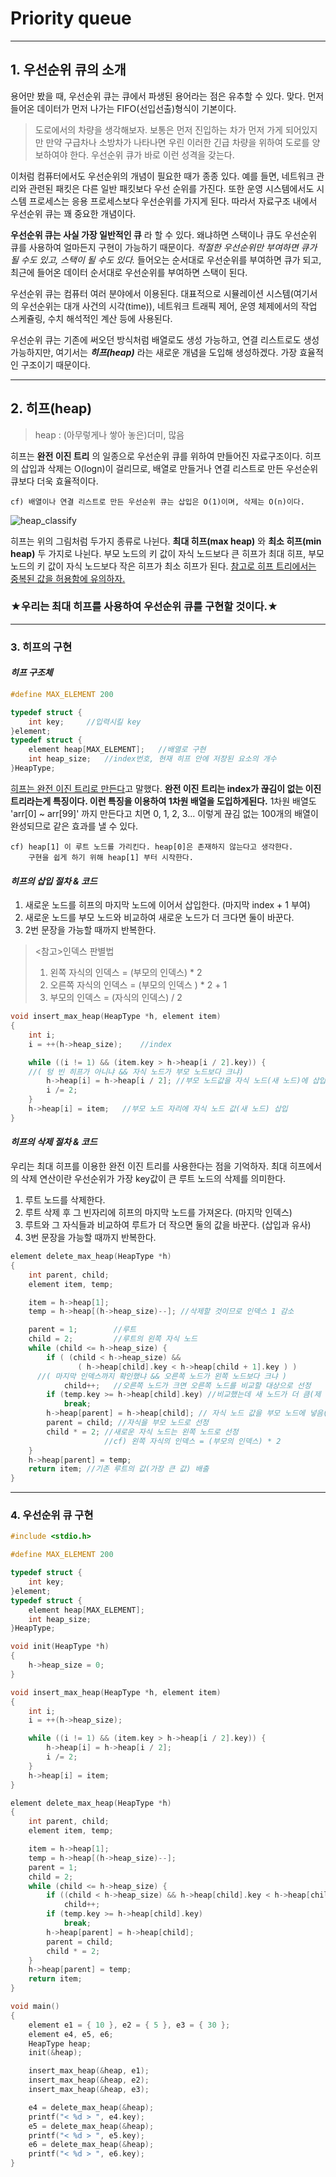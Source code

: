 # Priority queue
- - -
## 1. 우선순위 큐의 소개
용어만 봤을 때, 우선순위 큐는 큐에서 파생된 용어라는 점은 유추할 수 있다. 맞다. 먼저 들어온 데이터가 먼저 나가는 FIFO(선입선출)형식이 기본이다.

>도로에서의 차량을 생각해보자. 보통은 먼저 진입하는 차가 먼저 가게 되어있지만 만약 구급차나 소방차가 나타나면 우린 이러한 긴급 차량을 위하여 도로를 양보하여야 한다. 우선순위 큐가 바로 이런 성격을 갖는다.

이처럼 컴퓨터에서도 우선순위의 개념이 필요한 때가 종종 있다. 예를 들면, 네트워크 관리와 관련된 패킷은 다른 일반 패킷보다 우선 순위를 가진다. 또한 운영 시스템에서도 시스템 프로세스는 응용 프로세스보다 우선순위를 가지게 된다. 따라서 자료구조 내에서 우선순위 큐는 꽤 중요한 개념이다.

__우선순위 큐는 사실 가장 일반적인 큐__ 라 할 수 있다. 왜냐하면 스택이나 큐도 우선순위 큐를 사용하여 얼마든지 구현이 가능하기 때문이다. _적절한 우선순위만 부여하면 큐가 될 수도 있고, 스택이 될 수도 있다._ 들어오는 순서대로 우선순위를 부여하면 큐가 되고, 최근에 들어온 데이터 순서대로 우선순위를 부여하면 스택이 된다.

우선순위 큐는 컴퓨터 여러 분야에서 이용된다. 대표적으로 시뮬레이션 시스템(여기서의 우선순위는 대개 사건의 시각(time)), 네트워크 트래픽 제어, 운영 체제에서의 작업 스케쥴링, 수치 해석적인 계산 등에 사용된다.

우선순위 큐는 기존에 써오던 방식처럼 배열로도 생성 가능하고, 연결 리스트로도 생성 가능하지만, 여기서는 ***히프(heap)*** 라는 새로운 개념을 도입해 생성하겠다. 가장 효율적인 구조이기 때문이다.
- - -
## 2. 히프(heap)

> heap : (아무렇게나 쌓아 놓은)더미, 많음

히프는 __완전 이진 트리__ 의 일종으로 우선순위 큐를 위하여 만들어진 자료구조이다. 히프의 삽입과 삭제는 O(logn)이 걸리므로, 배열로 만들거나 연결 리스트로 만든 우선순위 큐보다 더욱 효율적이다.
```
cf) 배열이나 연결 리스트로 만든 우선순위 큐는 삽입은 O(1)이며, 삭제는 O(n)이다.
```
![heap_classify](https://user-images.githubusercontent.com/34874451/43559960-4b09297a-964b-11e8-9aff-65f0c56957a2.jpg)

히프는 위의 그림처럼 두가지 종류로 나뉜다. __최대 히프(max heap)__ 와 __최소 히프(min heap)__ 두 가지로 나뉜다. 부모 노드의 키 값이 자식 노드보다 큰 히프가 최대 히프, 부모 노드의 키 값이 자식 노드보다 작은 히프가 최소 히프가 된다. <u>참고로 히프 트리에서는 중복된 값을 허용함에 유의하자.</u>

### ★우리는 최대 히프를 사용하여 우선순위 큐를 구현할 것이다.★
- - -
### 3. 히프의 구현

#### *히프 구조체*
```c
#define MAX_ELEMENT 200

typedef struct {
	int key;     //입력시킬 key
}element;
typedef struct {
	element heap[MAX_ELEMENT];   //배열로 구현
	int heap_size;   //index번호, 현재 히프 안에 저장된 요소의 개수
}HeapType;
```
<u>히프는 완전 이진 트리로 만든다</u>고 말했다. __완전 이진 트리는 index가 끊김이 없는 이진 트리라는게 특징이다. 이런 특징을 이용하여 1차원 배열을 도입하게된다.__ 1차원 배열도 'arr[0] ~ arr[99]' 까지 만든다고 치면 0, 1, 2, 3... 이렇게 끊김 없는 100개의 배열이 완성되므로 같은 효과를 낼 수 있다.
```
cf) heap[1] 이 루트 노드를 가리킨다. heap[0]은 존재하지 않는다고 생각한다.
    구현을 쉽게 하기 위해 heap[1] 부터 시작한다.
```

#### *히프의 삽입 절차 & 코드*
1. 새로운 노드를 히프의 마지막 노드에 이어서 삽입한다. (마지막 index + 1 부여)
2. 새로운 노드를 부모 노드와 비교하여 새로운 노드가 더 크다면 둘이 바꾼다.
3. 2번 문장을 가능할 때까지 반복한다.

><참고>인덱스 판별법
>1. 왼쪽 자식의 인덱스 = (부모의 인덱스) * 2
>2. 오른쪽 자식의 인덱스 = (부모의 인덱스 ) * 2 + 1
>3. 부모의 인덱스 = (자식의 인덱스) / 2

```c
void insert_max_heap(HeapType *h, element item)
{
	int i;
	i = ++(h->heap_size);    //index

	while ((i != 1) && (item.key > h->heap[i / 2].key)) {
    //( 텅 빈 히프가 아니냐 && 자식 노드가 부모 노드보다 크냐)
		h->heap[i] = h->heap[i / 2]; //부모 노드값을 자식 노드(새 노드)에 삽입
		i /= 2;
	}
	h->heap[i] = item;   //부모 노드 자리에 자식 노드 값(새 노드) 삽입
}
```


#### *히프의 삭제 절차 & 코드*
우리는 최대 히프를 이용한 완전 이진 트리를 사용한다는 점을 기억하자. 최대 히프에서의 삭제 연산이란 우선순위가 가장 key값이 큰 루트 노드의 삭제를 의미한다.

1. 루트 노드를 삭제한다.
2. 루트 삭제 후 그 빈자리에 히프의 마지막 노드를 가져온다. (마지막 인덱스)
3. 루트와 그 자식들과 비교하여 루트가 더 작으면 둘의 값을 바꾼다. (삽입과 유사)
4. 3번 문장을 가능할 때까지 반복한다.

```c
element delete_max_heap(HeapType *h)
{
	int parent, child;
	element item, temp;

	item = h->heap[1];
	temp = h->heap[(h->heap_size)--]; //삭제할 것이므로 인덱스 1 감소

	parent = 1;        //루트
	child = 2;         //루트의 왼쪽 자식 노드
	while (child <= h->heap_size) {
		if ( (child < h->heap_size) &&
               ( h->heap[child].key < h->heap[child + 1].key ) )
      //( 마지막 인덱스까지 확인했냐 && 오른쪽 노드가 왼쪽 노드보다 크냐 )
			child++;   //오른쪽 노드가 크면 오른쪽 노드를 비교할 대상으로 선정
		if (temp.key >= h->heap[child].key) //비교했는데 새 노드가 더 큼(제 자리 찾음)
			break;
		h->heap[parent] = h->heap[child]; // 자식 노드 값을 부모 노드에 넣음(교환)
		parent = child; //자식을 부모 노드로 선정
		child * = 2; //새로운 자식 노드는 왼쪽 노드로 선정
                     //cf) 왼쪽 자식의 인덱스 = (부모의 인덱스) * 2
	}
	h->heap[parent] = temp;
	return item; //기존 루트의 값(가장 큰 값) 배출
}
```
- - -
### 4. 우선순위 큐 구현
```c
#include <stdio.h>

#define MAX_ELEMENT 200

typedef struct {
	int key;
}element;
typedef struct {
	element heap[MAX_ELEMENT];
	int heap_size;
}HeapType;

void init(HeapType *h)
{
	h->heap_size = 0;
}

void insert_max_heap(HeapType *h, element item)
{
	int i;
	i = ++(h->heap_size);

	while ((i != 1) && (item.key > h->heap[i / 2].key)) {
		h->heap[i] = h->heap[i / 2];
		i /= 2;
	}
	h->heap[i] = item;
}

element delete_max_heap(HeapType *h)
{
	int parent, child;
	element item, temp;

	item = h->heap[1];
	temp = h->heap[(h->heap_size)--];
	parent = 1;
	child = 2;
	while (child <= h->heap_size) {
		if ((child < h->heap_size) && h->heap[child].key < h->heap[child + 1].key)
			child++;
		if (temp.key >= h->heap[child].key)
			break;
		h->heap[parent] = h->heap[child];
		parent = child;
		child * = 2;
	}
	h->heap[parent] = temp;
	return item;
}

void main()
{
	element e1 = { 10 }, e2 = { 5 }, e3 = { 30 };
	element e4, e5, e6;
	HeapType heap;
	init(&heap);

	insert_max_heap(&heap, e1);
	insert_max_heap(&heap, e2);
	insert_max_heap(&heap, e3);

	e4 = delete_max_heap(&heap);
	printf("< %d > ", e4.key);
	e5 = delete_max_heap(&heap);
	printf("< %d > ", e5.key);
	e6 = delete_max_heap(&heap);
	printf("< %d > ", e6.key);
}
```
